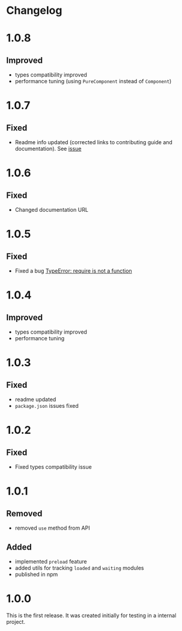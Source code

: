 # Changelog

# 1.0.8

## Improved

- types compatibility improved
- performance tuning (using `PureComponent` instead of `Component`)

# 1.0.7

## Fixed

- Readme info updated (corrected links to contributing guide and documentation). See [issue](https://github.com/kirillzyusko/react-native-bundle-splitter/issues/3)

# 1.0.6

## Fixed

- Changed documentation URL

# 1.0.5

## Fixed

- Fixed a bug [TypeError: require is not a function](https://github.com/kirillzyusko/react-native-bundle-splitter/issues/1)

# 1.0.4

## Improved

- types compatibility improved
- performance tuning

# 1.0.3

## Fixed

- readme updated
- `package.json` issues fixed

# 1.0.2

## Fixed

- Fixed types compatibility issue

# 1.0.1

## Removed

- removed `use` method from API

## Added

- implemented `preload` feature
- added utils for tracking `loaded` and `waiting` modules
- published in npm

# 1.0.0

This is the first release. It was created initially for testing in a internal project.